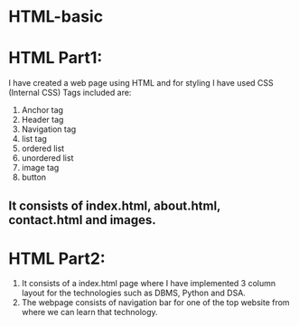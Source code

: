 # HTML-basic
# HTML Part1:
I have created a web page using HTML and for styling I have used CSS (Internal CSS) 
Tags included are: 
1. Anchor tag
2. Header tag
3. Navigation tag
4. list tag
5. ordered list
6. unordered list
7. image tag
8. button
## It consists of index.html, about.html, contact.html and images.


# HTML Part2:
1. It consists of a index.html page where I have implemented 3 column layout for the technologies such as DBMS, Python and DSA.
2. The webpage consists of navigation bar for one of the top website from where we can learn that technology.
